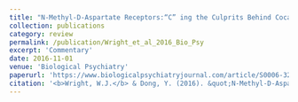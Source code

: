 ```yaml
---
title: "N-Methyl-D-Aspartate Receptors:“C” ing the Culprits Behind Cocaine-Induced Metaplasticity"
collection: publications
category: review
permalink: /publication/Wright_et_al_2016_Bio_Psy
excerpt: 'Commentary'
date: 2016-11-01
venue: 'Biological Psychiatry'
paperurl: 'https://www.biologicalpsychiatryjournal.com/article/S0006-3223(16)32662-2/fulltext'
citation: '<b>Wright, W.J.</b> & Dong, Y. (2016). &quot;N-Methyl-D-Aspartate Receptors:“C” ing the Culprits Behind Cocaine-Induced Metaplasticity.&quot; <b><i>Biological Psychiatry</i></b>. 80(9).'
---
```


